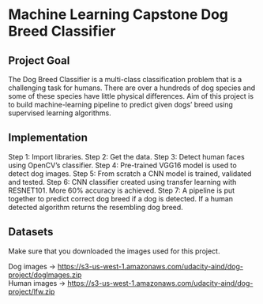 # Machine Learning Capstone Dog Breed Classifier


## Project Goal

The Dog Breed Classifier is a multi-class classification problem that is a challenging task for humans. There are over a hundreds of dog species and some of these species have little physical differences. Aim of this project is to build machine-learning pipeline to predict given dogs’ breed using supervised learning algorithms.


## Implementation

Step 1: Import libraries.
Step 2: Get the data.
Step 3: Detect human faces using OpenCV’s classifier.
Step 4: Pre-trained VGG16 model is used to detect dog images.
Step 5: From scratch a CNN model is trained, validated and tested.
Step 6: CNN classifier created using transfer learning with RESNET101. More 60% accuracy is achieved.
Step 7: A pipeline is put together to predict correct dog breed if a dog is detected. If a human detected algorithm returns the resembling dog breed.

## Datasets

Make sure that you downloaded the images used for this project.

Dog images -> https://s3-us-west-1.amazonaws.com/udacity-aind/dog-project/dogImages.zip <br>
Human images -> https://s3-us-west-1.amazonaws.com/udacity-aind/dog-project/lfw.zip

